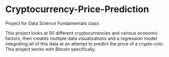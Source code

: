 # Cryptocurrency-Price-Prediction

Project for Data Science Fundamentals class

This project looks at 50 different cryptocurrencies and various economic factors, then creates multiple data visualizations and a regression model integrating all of this data at an attempt to predict the price of a crypto coin. This project works with Bitcoin specifically.
